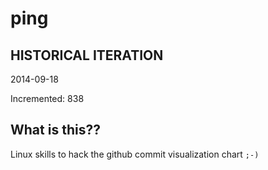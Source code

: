 # ping

## HISTORICAL ITERATION
2014-09-18

Incremented: 838

## What is this?? 
Linux skills to hack the github commit visualization chart `;-)`
